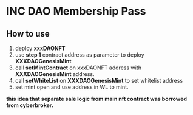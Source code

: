 # INC DAO Membership Pass

## How to use
1. deploy **xxxDAONFT**
2. use **step 1** contract address as parameter to deploy **XXXDAOGenesisMint**
3. call **setMintContract** on xxxDAONFT address with **XXXDAOGenesisMint** address.
4. call **setWhiteList** on **XXXDAOGenesisMint** to set whitelist address
5. set mint open and use address in WL to mint.


**this idea that separate sale logic from main nft contract was borrowed from cyberbroker.**

